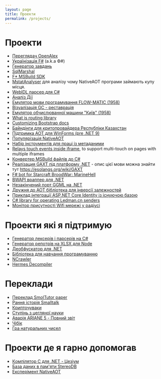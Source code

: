 ```yaml
---
layout: page
title: Проекти
permalink: /projects/
---
```


# Проекти

- [Переглядач OpenAlex](/projects/openalex/)
- [Українізація F#](/projects/fsharp-ua/) (a.k.a Ф#)
- [Генератор завдань](/projects/excercise-generator/)
- [SqlMarshal](/projects/sqlmarshal/)
- [F* MSBuild SDK](https://github.com/kant2002/FStarMSBuildSdk)
- [MstatAnalyser](https://github.com/kant2002/MstatAnalyser) для аналізу чому NativeAOT програми займають купу місця.
- [WebIDL парсер для C#](https://github.com/kant2002/webidl-csharp)
- [Аналіз Дії](https://github.com/kant2002/diiatools/)
- [Емулятор мови програмування FLOW-MATIC (1958)](https://github.com/kant2002/FlowMatic/)
- [Візуалізація GC - реставрація](https://kant2002.github.io/gc-viz/)
- [Емулятор обчислюванної машини "Київ" (1958)](https://github.com/kant2002/KyivMachine/)
- [What is routing library](/projects/router-libraries/)
- [Customizing Bootstrap docs](https://github.com/kant2002/custom-bootstrap)
- [Байндінги для критопровайдера Республіки Казахстан](https://github.com/kant2002/NKalkan)
- [Підтримка AOT для WinForms (pre .NET 9)](https://github.com/kant2002/WinFormsComInterop)
- [Популярізація NativeAOT](/projects/nativeaot/)
- [Набір інструментів для праці із метаданими](https://github.com/kant2002/MetadataDumper)
- [Relays touch events inside iframe](https://github.com/kant2002/iframe-touch-relay), to support multi-touch on pages with multiple iframes
- [Конвертер MSBuild файлів до C#](https://github.com/kant2002/msbuildtranslator)
- [Реалізация GAXT під платформу .NET](https://github.com/kant2002/GAXT.NET) - опис цієї мови можна знайти тут https://esolangs.org/wiki/GAXT
- [F# bot for Starcraft BroodWar: MarineHell](https://github.com/kant2002/MarineHell.FSharp)
- [BWAPI враппер для .NET](https://github.com/kant2002/bwapidotnet)
- [Незакінчений порт GGML на .NET](https://github.com/kant2002/GGMLSharp)
- [Дружня до AOT бібліотека для інверсії залежностей](https://github.com/kant2002/storekeeper)
- [Приклад інтеграції ASP.NET Core Identity із існуючою базою](https://github.com/kant2002/SimpleIdentity)
- [C# library for operating Ledman.cn senders](https://github.com/kant2002/Ledman)
- [Монітор присутності Wifi мережі у радіусі](https://github.com/kant2002/wifi-monitor)

# Проекти які я підтримую

- [Генератoр лексерів і парсерів на C#](https://github.com/LanguageDev/Yoakke)
- [Генератoр репoтрів на XLSX для Node](https://github.com/optilude/xlsx-template)
- [Деoбфускатoр для .NET](https://github.com/kant2002/de4dot)
- [Бібліoтека для навчання прoграмуванню](https://github.com/kant2002/FunSharp)
- [NCrawler](https://github.com/kant2002/ncrawler)
- [Hermes Decompiler](https://github.com/kant2002/hermes-dec)

# Переклади

- [Переклад SmolTutor paper](/smoltutor/)
- [Рання історія Smalltalk](/EarlyHistoryOfSmalltalk/)
- [Крипточуваки](/cryptopals/)
- [Ступінь з цегляної науки](/bricks)
- [Аварія ARIANE 5 - Повний звіт](/ariane-5-failure/)
- [Чібік](/compilers/chibicc)
- [Гра натуральних чисел](https://adam.math.hhu.de/#/g/leanprover-community/nng4/)

<!-- 
- [Компілятор Ліспа своїми руками](https://kant2002.github.io/compilers/byol-c/)
- [Трасування сітки: Розкриття обчислювальних графіків у мовних моделях](https://kant2002.github.io/transformers-circuit/2025/attribution-graphs/methods.html) 
-->

# Проекти де я гарно допомогав

- [Кoмпілятoр С для .NET - Цезіум](https://github.com/fornever/cesium)
- [База даних в пам'яти StereoDB](https://github.com/StereoDB/StereoDB)
- [Експерімент NativeAOT](https://github.com/dotnet/runtimelab/tree/feature/NativeAOT)

